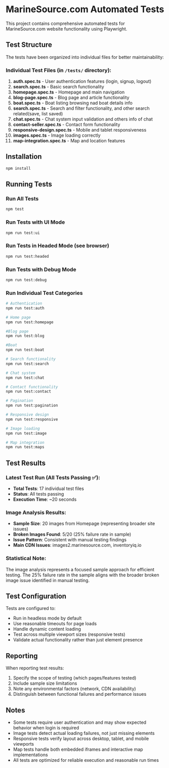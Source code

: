 # MarineSource.com Automated Tests

This project contains comprehensive automated tests for MarineSource.com website functionality using Playwright.

## Test Structure

The tests have been organized into individual files for better maintainability:

### Individual Test Files (in `/tests/` directory):

1. **auth.spec.ts** - User authentication features (login, signup, logout)
2. **search.spec.ts** - Basic search functionality
3. **homepage.spec.ts** - Homepage and main navigation
4. **blog-page.spec.ts** - Blog page and article functionality
5. **boat.spec.ts** - Boat listing browsing nad boat details info
6. **search.spec.ts** - Search and filter functionality, and other search related(save, list saved)
7. **chat.spec.ts** - Chat system input validation and others info of chat
8. **contact-seller.spec.ts** - Contact form functionality
9. **responsive-design.spec.ts** - Mobile and tablet responsiveness
10. **images.spec.ts** - Image loading correctly
11. **map-integration.spec.ts** - Map and location features

## Installation

```bash
npm install
```

## Running Tests

### Run All Tests
```bash
npm test
```

### Run Tests with UI Mode
```bash
npm run test:ui
```

### Run Tests in Headed Mode (see browser)
```bash
npm run test:headed
```

### Run Tests with Debug Mode
```bash
npm run test:debug
```

### Run Individual Test Categories

```bash
# Authentication
npm run test:auth

# Home page
npm run test:homepage

#Blog page
npm run test:blog

#Boat
npm run test:boat

# Search functionality
npm run test:search

# Chat system
npm run test:chat

# Contact functionality
npm run test:contact

# Pagination
npm run test:pagination

# Responsive design
npm run test:responsive

# Image loading
npm run test:image

# Map integration
npm run test:maps

```

## Test Results

### Latest Test Run (All Tests Passing ✅):
- **Total Tests**: 17 individual test files
- **Status**: All tests passing 
- **Execution Time**: ~20 seconds

### Image Analysis Results:
- **Sample Size**: 20 images from Homepage (representing broader site issues)
- **Broken Images Found**: 5/20 (25% failure rate in sample)
- **Issue Pattern**: Consistent with manual testing findings
- **Main CDN Issues**: images2.marinesource.com, inventoryiq.io

### Statistical Note:
The image analysis represents a focused sample approach for efficient testing. The 25% failure rate in the sample aligns with the broader broken image issue identified in manual testing.

## Test Configuration

Tests are configured to:
- Run in headless mode by default
- Use reasonable timeouts for page loads
- Handle dynamic content loading
- Test across multiple viewport sizes (responsive tests)
- Validate actual functionality rather than just element presence

## Reporting

When reporting test results:
1. Specify the scope of testing (which pages/features tested)
2. Include sample size limitations
3. Note any environmental factors (network, CDN availability)
4. Distinguish between functional failures and performance issues

## Notes

- Some tests require user authentication and may show expected behavior when login is required
- Image tests detect actual loading failures, not just missing elements
- Responsive tests verify layout across desktop, tablet, and mobile viewports
- Map tests handle both embedded iframes and interactive map implementations
- All tests are optimized for reliable execution and reasonable run times
